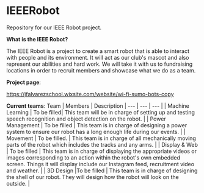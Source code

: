 # IEEERobot
Repository for our IEEE Robot project.

__What is the IEEE Robot?__

The IEEE Robot is a project to create a smart robot that is able to interact with people and its environment. 
It will act as our club's mascot and also represent our abilities and hard work.
We will take it with us to fundraising locations in order to recruit members and showcase what we do as a team.

**Project page**:

https://jfalvarezschool.wixsite.com/website/wi-fi-sumo-bots-copy


**Current teams**:
Team | Members | Description
| --- | --- | --- |
| Machine Learning | To be filled| This team will be in charge of setting up and testing speech recognition and object detection on the robot. |
| Power Management | To be filled | This team is in charge of designing a power system to ensure our robot has a long enough life during our events. |
| Movement |  To be filled. | This team is in charge of all mechanically moving parts of the robot which includes the tracks and any arms. |
| Display & Web | To be filled | This team is in charge of displaying the appropriate videos or images corresponding to an action within the robot's own embedded screen. Things it will display include our Instagram feed, recruitment video and weather. |
| 3D Design |To be filled | This team is in charge of designing the shell of our robot. They will design how the robot will look on the outside. |

